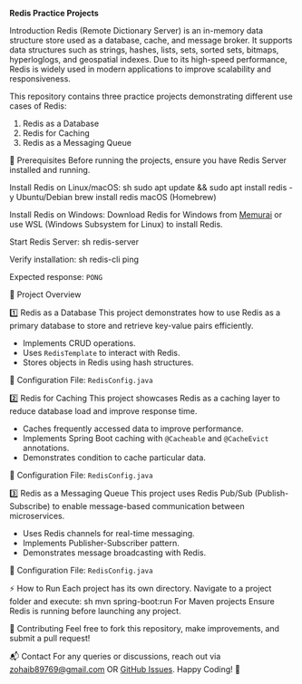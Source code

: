 **Redis Practice Projects**

Introduction
Redis (Remote Dictionary Server) is an in-memory data structure store used as a database, cache, and message broker. It supports data structures such as strings, hashes, lists, sets, sorted sets, bitmaps, hyperloglogs, and geospatial indexes. Due to its high-speed performance, Redis is widely used in modern applications to improve scalability and responsiveness.

This repository contains three practice projects demonstrating different use cases of Redis:

1. Redis as a Database  
2. Redis for Caching  
3. Redis as a Messaging Queue  

 🔧 Prerequisites
Before running the projects, ensure you have Redis Server installed and running.

 Install Redis on Linux/macOS:
sh
sudo apt update && sudo apt install redis -y   Ubuntu/Debian
brew install redis   macOS (Homebrew)

Install Redis on Windows:
Download Redis for Windows from [Memurai](https://www.memurai.com/) or use WSL (Windows Subsystem for Linux) to install Redis.

Start Redis Server:
sh
redis-server

Verify installation:
sh
redis-cli ping

Expected response: `PONG`

🚀 Project Overview

 1️⃣ Redis as a Database
This project demonstrates how to use Redis as a primary database to store and retrieve key-value pairs efficiently.
- Implements CRUD operations.
- Uses `RedisTemplate` to interact with Redis.
- Stores objects in Redis using hash structures.

📌 Configuration File: `RedisConfig.java`

 2️⃣ Redis for Caching
This project showcases Redis as a caching layer to reduce database load and improve response time.
- Caches frequently accessed data to improve performance.
- Implements Spring Boot caching with `@Cacheable` and `@CacheEvict` annotations.
- Demonstrates condition to cache particular data.

📌 Configuration File: `RedisConfig.java`

 3️⃣ Redis as a Messaging Queue
This project uses Redis Pub/Sub (Publish-Subscribe) to enable message-based communication between microservices.
- Uses Redis channels for real-time messaging.
- Implements Publisher-Subscriber pattern.
- Demonstrates message broadcasting with Redis.

📌 Configuration File: `RedisConfig.java`

 ⚡ How to Run
Each project has its own directory. Navigate to a project folder and execute:
sh
mvn spring-boot:run   For Maven projects
Ensure Redis is running before launching any project.

🤝 Contributing
Feel free to fork this repository, make improvements, and submit a pull request!

📬 Contact
For any queries or discussions, reach out via zohaib89769@gmail.com OR [GitHub Issues](https://github.com/your-repo/issues).
Happy Coding! 🚀

